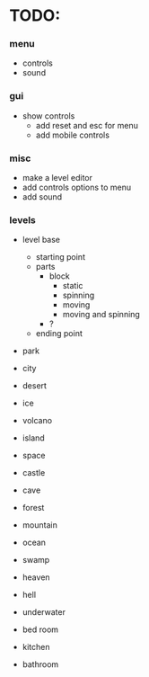# TODO:

### menu
- controls
- sound

### gui
- show controls
    - add reset and esc for menu
    - add mobile controls

### misc
- make a level editor
- add controls options to menu
- add sound


### levels
- level base
    - starting point
    - parts
        - block
            - static
            - spinning
            - moving
            - moving and spinning
        - ?
    - ending point
    
- park
- city
- desert
- ice
- volcano
- island
- space
- castle
- cave
- forest
- mountain
- ocean
- swamp
- heaven
- hell
- underwater
- bed room
- kitchen
- bathroom
